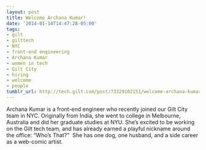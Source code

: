 ```yaml
---
layout: post
title: Welcome Archana Kumar!
date: '2014-01-14T14:47:28-05:00'
tags:
- gilt
- gilttech
- NYC
- front-end engineering
- Archana Kumar
- women in tech
- Gilt City
- hiring
- welcome
- people
tumblr_url: http://tech.gilt.com/post/73329102151/welcome-archana-kumar
---
```


Archana Kumar is a front-end engineer who recently joined our Gilt City team in NYC. Originally from India, she went to college in Melbourne, Australia and did her graduate studies at NYU. She’s excited to be working on the Gilt tech team, and has already earned a playful nickname around the office: “Who’s That?"  She has one dog, one husband, and a side career as a web-comic artist.
